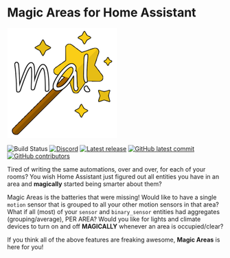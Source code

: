 # Magic Areas for Home Assistant
![Magic Areas](https://raw.githubusercontent.com/home-assistant/brands/master/custom_integrations/magic_areas/icon.png)

![Build Status](https://github.com/jseidl/hass-magic_areas/actions/workflows/validation.yaml/badge.svg) [![Discord](https://img.shields.io/discord/928386239789400065.svg?color=768AD4&label=Discord)](https://discord.gg/8vxJpJ2vP4) [![Latest release](https://img.shields.io/github/v/release/jseidl/hass-magic_areas.svg)](https://github.com/jseidl/hass-magic_areas/releases) [![GitHub latest commit](https://badgen.net/github/last-commit/jseidl/hass-magic_areas)](https://GitHub.com/jseidl/hass-magic_areas/commit/) [![GitHub contributors](https://badgen.net/github/contributors/jseidl/hass-magic_areas)](https://GitHub.com/jseidl/hass-magic_areas/graphs/contributors/)

Tired of writing the same automations, over and over, for each of your rooms? You wish Home Assistant just figured out all entities you have in an area and **magically** started being smarter about them? 

Magic Areas is the batteries that were missing! Would like to have a single `motion` sensor that is grouped to all your other motion sensors in that area? What if all (most) of your `sensor` and `binary_sensor` entities had aggregates (grouping/average), PER AREA? Would you like for lights and climate devices to turn on and off **MAGICALLY** whenever an area is occupied/clear?

If you think all of the above features are freaking awesome, **Magic Areas** is here for you!